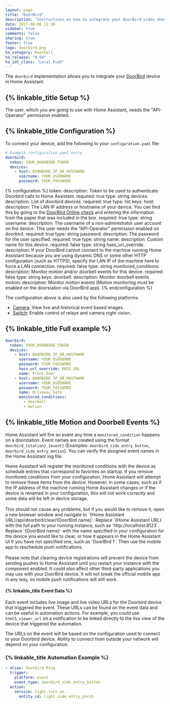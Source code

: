 ```yaml
---
layout: page
title: "DoorBird"
description: "Instructions on how to integrate your DoorBird video doorbell with Home Assistant."
date: 2017-08-06 11:30
sidebar: true
comments: false
sharing: true
footer: true
logo: doorbird.png
ha_category: Doorbell
ha_release: "0.54"
ha_iot_class: "Local Push"
---
```


The `doorbird` implementation allows you to integrate your [DoorBird](http://www.doorbird.com/) device in Home Assistant.

## {% linkable_title Setup %}

The user, which you are going to use with Home Assistant, needs the "API-Operator" permission enabled.

## {% linkable_title Configuration %}

To connect your device, add the following to your `configuration.yaml` file:

```yaml
# Example configuration.yaml entry
doorbird:
  token: YOUR_DOORBIRD_TOKEN
  devices:
    - host: DOORBIRD_IP_OR_HOSTNAME
      username: YOUR_USERNAME
      password: YOUR_PASSWORD
```

{% configuration %}
token:
  description: Token to be used to authenticate Doorbird calls to Home Assistant.
  required: true
  type: string
devices:
  description: List of doorbird devices.
  required: true
  type: list
  keys:
    host:
      description: The LAN IP address or hostname of your device. You can find this by going to the [DoorBird Online check](http://www.doorbird.com/checkonline) and entering the information from the paper that was included in the box.
      required: true
      type: string
    username:
      description: The username of a non-administrator user account on the device. This user needs the "API-Operator" permission enabled on doorbird.
      required: true
      type: string
    password:
      description: The password for the user specified.
      required: true
      type: string
    name:
      description: Custom name for this device.
      required: false
      type: string
    hass_url_override:
      description: If your DoorBird cannot connect to the machine running Home Assistant because you are using dynamic DNS or some other HTTP configuration (such as HTTPS), specify the LAN IP of the machine here to force a LAN connection.
      required: false
      type: string
    monitored_conditions:
      description: Monitor motion and/or doorbell events for this device.
      required: false
      type: string
      keys:
        doorbell:
          description: Monitor doorbell events
        motion:
          description: Monitor motion events (Motion monitoring must be enabled on the doorstation via DoorBird app).
{% endconfiguration %}

The configuration above is also used by the following platforms:

- [Camera](/components/camera.doorbird): View live and historical event based images.
- [Switch](/components/switch.doorbird): Enable control of relays and camera night vision.


## {% linkable_title Full example %}


```yaml
doorbird:
  token: YOUR_DOORBIRD_TOKEN
  devices:
    - host: DOORBIRD_IP_OR_HOSTNAME
      username: YOUR_USERNAME
      password: YOUR_PASSWORD
      hass_url_override: HASS_URL
      name: Front Door
    - host: DOORBIRD_IP_OR_HOSTNAME
      username: YOUR_USERNAME
      password: YOUR_PASSWORD
      name: Driveway Gate
      monitored_conditions:
        - doorbell
        - motion
```

## {% linkable_title Motion and Doorbell Events %}

Home Assistant will fire an event any time a `monitored_condition` happens on a doorstation.  Event names are created using the format `doorbird_{station}_{event}` (Examples: `doorbird_side_entry_button`, `doorbird_side_entry_motion`).  You can verify the assigned event names in the Home Assistant log file.

<p class="note info">
Home Assistant will register the monitored conditions with the device as schedule entries that correspond to favorites on startup. If you remove monitored conditions from your configuration, Home Assistant will attempt to remove these items from the device. However, in some cases, such as if the IP address of the machine running Home Assistant changes or if the device is renamed in your configuration, this will not work correctly and some data will be left in device storage.
<br><br>
This should not cause any problems, but if you would like to remove it, open a new browser window and navigate to `{Home Assistant URL}/api/doorbird/clear/{DoorBird name}`. Replace `{Home Assistant URL}` with the full path to your running instance, such as `http://localhost:8123`. Replace `{DoorBird name}` with the name specified in your configuration for the device you would like to clear, or how it appears in the Home Assistant UI if you have not specified one, such as `DoorBird 1`. Then use the mobile app to reschedule push notifications.
<br><br>
Please note that clearing device registrations will prevent the device from sending pushes to Home Assistant until you restart your instance with the component enabled. It could also affect other third-party applications you may use with your DoorBird device. It will not break the official mobile app in any way, so mobile push notifications will still work.
</p>

#### {% linkable_title Event Data %}
Each event includes live image and live video URLs for the Doorbird device that triggered the event. These URLs can be found on the event data and can be useful in automation actions.  For example, you could use `html5_viewer_url` on a notification to be linked directly to the live view of the device that triggered the automation.

<p class="note">
The URLs on the event will be based on the configuration used to connect to your Doorbird device.  Ability to connect from outside your network will depend on your configuration.
</p>

### {% linkable_title Automation Example %}

```yaml
- alias: Doorbird Ring
  trigger:
    platform: event
    event_type: doorbird_side_entry_button
  action:
    service: light.turn_on
      entity_id: light.side_entry_porch
```
